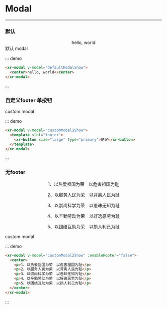 <script>
export default {
  data() {
    return {
      defaultModalShow: false,
      customModal1Show: false,
      customModal2Show: false
    }
  }
}
</script>

# Modal
----

### 默认
<xr-modal v-model="defaultModalShow">
  <center>hello, world</center>
</xr-modal>

<div>
<xr-button @click="defaultModalShow = true" type="primary">默认 modal</xr-button>
</div>

::: demo
```html
<xr-modal v-model="defaultModalShow">
  <center>hello, world</center>
</xr-modal>
```
:::

### 自定义footer 单按钮
<xr-modal v-model="customModal1Show">
  <template slot="footer">
    <xr-button size="large" type="primary">确定</xr-button>
  </template>
</xr-modal>

<div>
<xr-button @click="customModal1Show = true" type="primary">custom modal</xr-button>
</div>

::: demo
```html
<xr-modal v-model="customModal1Show">
  <template slot="footer">
    <xr-button size="large" type="primary">确定</xr-button>
  </template>
</xr-modal>
```
:::

### 无footer
<xr-modal v-model="customModal1Show" :enableFooter="false">
  <center>
    <p>1、以热爱祖国为荣　以危害祖国为耻</p>
    <p>2、以服务人民为荣　以背离人民为耻</p>
    <p>3、以崇尚科学为荣　以愚昧无知为耻</p>
    <p>4、以辛勤劳动为荣　以好逸恶劳为耻</p>
    <p>5、以团结互助为荣　以损人利己为耻</p>
  </center>
</xr-modal>

<div>
<xr-button @click="customModal2Show = true" type="primary">custom modal</xr-button>
</div>

::: demo
```html
<xr-modal v-model="customModal2Show" :enableFooter="false">
  <center>
    <p>1、以热爱祖国为荣　以危害祖国为耻</p>
    <p>2、以服务人民为荣　以背离人民为耻</p>
    <p>3、以崇尚科学为荣　以愚昧无知为耻</p>
    <p>4、以辛勤劳动为荣　以好逸恶劳为耻</p>
    <p>5、以团结互助为荣　以损人利己为耻</p>
  </center>
</xr-modal>
```
:::

